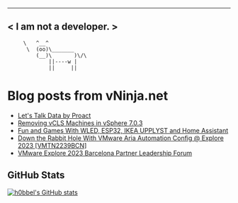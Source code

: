 
 ----------------------
< I am not a developer. >
 ----------------------
         \   ^__^ 
          \  (oo)\_______
             (__)\       )\/\
                 ||----w |
                 ||     ||
    

# Blog posts from vNinja.net
<!-- BLOG-POST-LIST:START -->
- [Let&#39;s Talk Data by Proact](https://vninja.net/2024/01/26/lets-talk-data-proact/)
- [Removing vCLS Machines in vSphere 7.0.3](https://vninja.net/2023/12/30/removing-vcls-machines/)
- [Fun and Games With WLED, ESP32, IKEA UPPLYST and Home Assistant](https://vninja.net/2023/12/17/fun-and-games-with-wled-esp32-ikea-upplyst-and-homeassistant/)
- [Down the Rabbit Hole With VMware Aria Automation Config @ Explore 2023 [VMTN2239BCN]](https://vninja.net/2023/11/08/down-the-rabbit-hole-with-vmware-aria-automation-config-explore-2023/)
- [VMware Explore 2023 Barcelona Partner Leadership Forum](https://vninja.net/2023/11/03/vmware-explore-2023-barcelona-partner-leadership-forum/)
<!-- BLOG-POST-LIST:END -->

## GitHub Stats
[![h0bbel's GitHub stats](https://github-readme-stats.vercel.app/api?username=h0bbel&count_private=true&show_icons=true&theme=dark)](https://github.com/anuraghazra/github-readme-stats)
